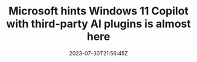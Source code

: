 ---
external: true
url: https://www.windowslatest.com/2023/07/31/microsoft-hints-windows-11-copilot-with-third-party-ai-plugins-is-almost-here/
title: Microsoft hints Windows 11 Copilot with third-party AI plugins is almost here
description: "Windows Copilot's plugins support is around the corner and Microsoft is seeking feedback from developers to help shape the future of 'third-party AI plugins' for the OS."
date: 2023-07-30T21:56:45Z
icon: https://superb-rose-sheep.faviconkit.com/windowslatest.com/32
source: Windows Latest
---